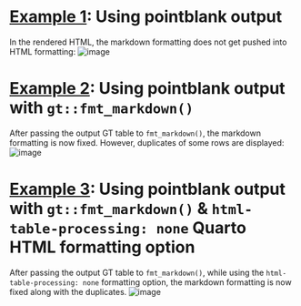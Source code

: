 # [Example 1](test1.qmd): Using pointblank output

In the rendered HTML, the markdown formatting does not get pushed into HTML formatting:
![image](https://github.com/user-attachments/assets/3a1ce725-3795-4a70-a41c-f511ccc2a5a2)

# [Example 2](test2.qmd): Using pointblank output with `gt::fmt_markdown()`

After passing the output GT table to `fmt_markdown()`, the markdown formatting is now fixed. However, duplicates of some rows are displayed:
![image](https://github.com/user-attachments/assets/ca1fd1a8-647e-4261-a6a2-9ed0d9279fcb)

# [Example 3](test3.qmd): Using pointblank output with `gt::fmt_markdown()` & `html-table-processing: none` Quarto HTML formatting option

After passing the output GT table to `fmt_markdown()`, while using the `html-table-processing: none` formatting option, the markdown formatting is now fixed along with the duplicates.
![image](https://github.com/user-attachments/assets/ad0ea80c-8881-4437-9b3b-52e0427ce727)


